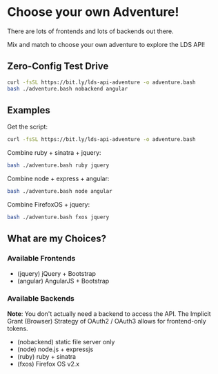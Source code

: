 Choose your own Adventure!
==========================

There are lots of frontends and lots of backends out there.

Mix and match to choose your own adventure to explore the LDS API!

Zero-Config Test Drive
----------------------

```bash
curl -fsSL https://bit.ly/lds-api-adventure -o adventure.bash
bash ./adventure.bash nobackend angular
```

Examples
--------

Get the script:

```bash
curl -fsSL https://bit.ly/lds-api-adventure -o adventure.bash
```

Combine ruby + sinatra + jquery:

```bash
bash ./adventure.bash ruby jquery
```

Combine node + express + angular:

```bash
bash ./adventure.bash node angular
```

Combine FirefoxOS + jquery:

```bash
bash ./adventure.bash fxos jquery
```

What are my Choices?
------------------

### Available Frontends

* (jquery) jQuery + Bootstrap
* (angular) AngularJS + Bootstrap

### Available Backends

**Note**: You don't actually need a backend to access the API. The Implicit Grant (Browser) Strategy of OAuth2 / OAuth3 allows for frontend-only tokens.

* (nobackend) static file server only
* (node) node.js + expressjs
* (ruby) ruby + sinatra
* (fxos) Firefox OS v2.x
